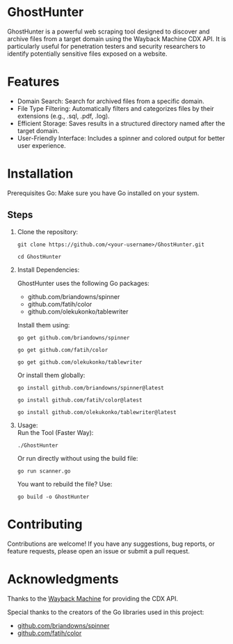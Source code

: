 # GhostHunter
GhostHunter is a powerful web scraping tool designed to discover and archive files from a target domain using the Wayback Machine CDX API. It is particularly useful for penetration testers and security researchers to identify potentially sensitive files exposed on a website.

# Features
- Domain Search: Search for archived files from a specific domain.
- File Type Filtering: Automatically filters and categorizes files by their extensions (e.g., .sql, .pdf, .log).
- Efficient Storage: Saves results in a structured directory named after the target domain.
- User-Friendly Interface: Includes a spinner and colored output for better user experience.

# Installation
Prerequisites
Go: Make sure you have Go installed on your system.

## Steps
1. Clone the repository:
   ```
   git clone https://github.com/<your-username>/GhostHunter.git
   ```
   ```
   cd GhostHunter
   ```
2. Install Dependencies:
   
   GhostHunter uses the following Go packages:
   - github.com/briandowns/spinner
   - github.com/fatih/color
   - github.com/olekukonko/tablewriter

   Install them using:
    ```
    go get github.com/briandowns/spinner
    ```
    ```
    go get github.com/fatih/color
    ```
    ```
    go get github.com/olekukonko/tablewriter
    ```

    Or install them globally:
    ```
    go install github.com/briandowns/spinner@latest
    ```
    ```
    go install github.com/fatih/color@latest
    ```
    ```
    go install github.com/olekukonko/tablewriter@latest
    ```

3. Usage:   
   Run the Tool (Faster Way):
   ```
   ./GhostHunter
   ```
   
   Or run directly without using the build file:
   ```
   go run scanner.go
   ```

   You want to rebuild the file? Use:
   ```
   go build -o GhostHunter
   ```

# Contributing
Contributions are welcome! If you have any suggestions, bug reports, or feature requests, please open an issue or submit a pull request.

# Acknowledgments
Thanks to the [Wayback Machine](https://web.archive.org/) for providing the CDX API.

Special thanks to the creators of the Go libraries used in this project:
- [github.com/briandowns/spinner](github.com/briandowns/spinner)
- [github.com/fatih/color](github.com/fatih/color)
